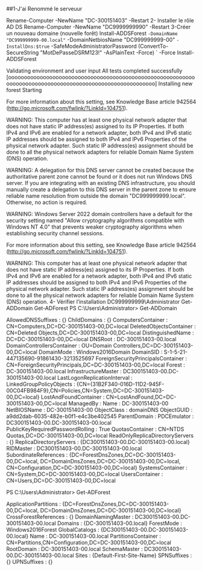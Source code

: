##1-J'ai  Renommé le serveuur

Rename-Computer -NewName "DC-300151403" -Restart
2- Installer le rôle AD DS
Rename-Computer -NewName "DC9999999990" -Restart
3-Créer un nouveau domaine (nouvelle forêt)
Install-ADDSForest `
    -DomainName "DC999999999-00.local" `
    -DomainNetbiosName "DC999999999-00" `
    -InstallDns:$true `
    -SafeModeAdministratorPassword (ConvertTo-SecureString "MotDePasseDSRM123!" -AsPlainText -Force) `
    -Force
  Install-ADDSForest

  Validating environment and user input
      All tests completed successfully                                                                                       [oooooooooooooooooooooooooooooooooooooooooooooooooooooooooooooooooooooooooooooooooooooooooooooooooooooooooo]
      Installing new forest Starting

For more information about this setting, see Knowledge Base article 942564
(http://go.microsoft.com/fwlink/?LinkId=104751).

WARNING: This computer has at least one physical network adapter that does not have static IP address(es) assigned to
its IP Properties. If both IPv4 and IPv6 are enabled for a network adapter, both IPv4 and IPv6 static IP addresses
should be assigned to both IPv4 and IPv6 Properties of the physical network adapter. Such static IP address(es)
assignment should be done to all the physical network adapters for reliable Domain Name System (DNS) operation.

WARNING: A delegation for this DNS server cannot be created because the authoritative parent zone cannot be found or it
 does not run Windows DNS server. If you are integrating with an existing DNS infrastructure, you should manually
create a delegation to this DNS server in the parent zone to ensure reliable name resolution from outside the domain
"DC999999999.local". Otherwise, no action is required.

WARNING: Windows Server 2022 domain controllers have a default for the security setting named "Allow cryptography
algorithms compatible with Windows NT 4.0" that prevents weaker cryptography algorithms when establishing security
channel sessions.

For more information about this setting, see Knowledge Base article 942564
(http://go.microsoft.com/fwlink/?LinkId=104751).

WARNING: This computer has at least one physical network adapter that does not have static IP address(es) assigned to
its IP Properties. If both IPv4 and IPv6 are enabled for a network adapter, both IPv4 and IPv6 static IP addresses
should be assigned to both IPv4 and IPv6 Properties of the physical network adapter. Such static IP address(es)
assignment should be done to all the physical network adapters for reliable Domain Name System (DNS) operation.
4-  Vérifier l’installation
DC999999999\Administrator
Get-ADDomain
Get-ADForest
PS C:\Users\Administrator> Get-ADDomain


AllowedDNSSuffixes                 : {}
ChildDomains                       : {}
ComputersContainer                 : CN=Computers,DC=DC-300151403-00,DC=local
DeletedObjectsContainer            : CN=Deleted Objects,DC=DC-300151403-00,DC=local
DistinguishedName                  : DC=DC-300151403-00,DC=local
DNSRoot                            : DC-300151403-00.local
DomainControllersContainer         : OU=Domain Controllers,DC=DC-300151403-00,DC=local
DomainMode                         : Windows2016Domain
DomainSID                          : S-1-5-21-447135690-91861430-3213525697
ForeignSecurityPrincipalsContainer : CN=ForeignSecurityPrincipals,DC=DC-300151403-00,DC=local
Forest                             : DC-300151403-00.local
InfrastructureMaster               : DC300151403-00.DC-300151403-00.local
LastLogonReplicationInterval       :
LinkedGroupPolicyObjects           : {CN={31B2F340-016D-11D2-945F-00C04FB984F9},CN=Policies,CN=System,DC=DC-300151403-00,DC=local}
LostAndFoundContainer              : CN=LostAndFound,DC=DC-300151403-00,DC=local
ManagedBy                          :
Name                               : DC-300151403-00
NetBIOSName                        : DC-300151403-00
ObjectClass                        : domainDNS
ObjectGUID                         : a9dd2dab-6035-482e-b0f1-e4c3be402545
ParentDomain                       :
PDCEmulator                        : DC300151403-00.DC-300151403-00.local
PublicKeyRequiredPasswordRolling   : True
QuotasContainer                    : CN=NTDS Quotas,DC=DC-300151403-00,DC=local
ReadOnlyReplicaDirectoryServers    : {}
ReplicaDirectoryServers            : {DC300151403-00.DC-300151403-00.local}
RIDMaster                          : DC300151403-00.DC-300151403-00.local
SubordinateReferences              : {DC=ForestDnsZones,DC=DC-300151403-00,DC=local, DC=DomainDnsZones,DC=DC-300151403-00,DC=local, CN=Configuration,DC=DC-300151403-00,DC=local}
SystemsContainer                   : CN=System,DC=DC-300151403-00,DC=local
UsersContainer                     : CN=Users,DC=DC-300151403-00,DC=local

PS C:\Users\Administrator> Get-ADForest


ApplicationPartitions : {DC=ForestDnsZones,DC=DC-300151403-00,DC=local, DC=DomainDnsZones,DC=DC-300151403-00,DC=local}
CrossForestReferences : {}
DomainNamingMaster    : DC300151403-00.DC-300151403-00.local
Domains               : {DC-300151403-00.local}
ForestMode            : Windows2016Forest
GlobalCatalogs        : {DC300151403-00.DC-300151403-00.local}
Name                  : DC-300151403-00.local
PartitionsContainer   : CN=Partitions,CN=Configuration,DC=DC-300151403-00,DC=local
RootDomain            : DC-300151403-00.local
SchemaMaster          : DC300151403-00.DC-300151403-00.local
Sites                 : {Default-First-Site-Name}
SPNSuffixes           : {}
UPNSuffixes           : {}

